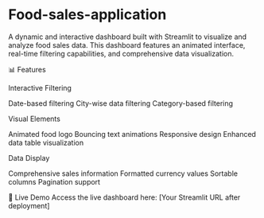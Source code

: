 # Food-sales-application
A dynamic and interactive dashboard built with Streamlit to visualize and analyze food sales data. This dashboard features an animated interface, real-time filtering capabilities, and comprehensive data visualization.

📊 Features

Interactive Filtering

Date-based filtering
City-wise data filtering
Category-based filtering


Visual Elements

Animated food logo
Bouncing text animations
Responsive design
Enhanced data table visualization


Data Display

Comprehensive sales information
Formatted currency values
Sortable columns
Pagination support



🚀 Live Demo
Access the live dashboard here: [Your Streamlit URL after deployment]
